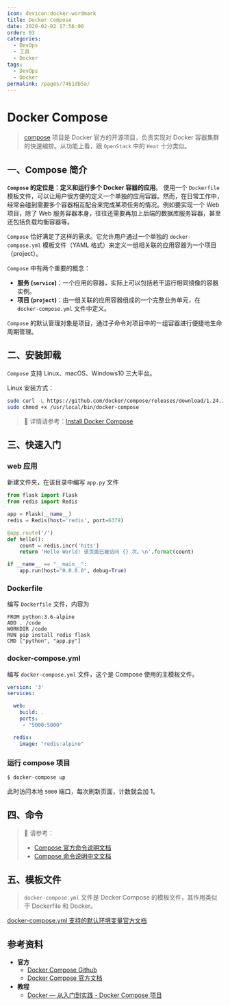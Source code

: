 ```yaml
---
icon: devicon:docker-wordmark
title: Docker Compose
date: 2020-02-02 17:56:00
order: 03
categories:
  - DevOps
  - 工具
  - Docker
tags:
  - DevOps
  - Docker
permalink: /pages/7461db5a/
---
```


# Docker Compose

>  [compose](https://github.com/docker/compose) 项目是 Docker 官方的开源项目，负责实现对 Docker 容器集群的快速编排。从功能上看，跟 `OpenStack` 中的 `Heat` 十分类似。 

## 一、Compose 简介

**`Compose` 的定位是：定义和运行多个 Docker 容器的应用**。 使用一个 `Dockerfile` 模板文件，可以让用户很方便的定义一个单独的应用容器。然而，在日常工作中，经常会碰到需要多个容器相互配合来完成某项任务的情况。例如要实现一个 Web 项目，除了 Web 服务容器本身，往往还需要再加上后端的数据库服务容器，甚至还包括负载均衡容器等。 

`Compose` 恰好满足了这样的需求。它允许用户通过一个单独的 `docker-compose.yml` 模板文件（YAML 格式）来定义一组相关联的应用容器为一个项目（project）。 

`Compose` 中有两个重要的概念：

- **服务 (`service`)**：一个应用的容器，实际上可以包括若干运行相同镜像的容器实例。
- **项目 (`project`)**：由一组关联的应用容器组成的一个完整业务单元，在 `docker-compose.yml` 文件中定义。

 `Compose` 的默认管理对象是项目，通过子命令对项目中的一组容器进行便捷地生命周期管理。 

## 二、安装卸载

`Compose` 支持 Linux、macOS、Windows10 三大平台。 

Linux 安装方式：

```bash
sudo curl -L https://github.com/docker/compose/releases/download/1.24.1/docker-compose-`uname -s`-`uname -m` > /usr/local/bin/docker-compose
sudo chmod +x /usr/local/bin/docker-compose
```

> :bell: 详情请参考：[Install Docker Compose](https://docs.docker.com/compose/install/)

## 三、快速入门

### web 应用

新建文件夹，在该目录中编写 `app.py` 文件

```python
from flask import Flask
from redis import Redis

app = Flask(__name__)
redis = Redis(host='redis', port=6379)

@app.route('/')
def hello():
    count = redis.incr('hits')
    return 'Hello World! 该页面已被访问 {} 次。\n'.format(count)

if __name__ == "__main__":
    app.run(host="0.0.0.0", debug=True)
```

### Dockerfile

编写 `Dockerfile` 文件，内容为

```docker
FROM python:3.6-alpine
ADD . /code
WORKDIR /code
RUN pip install redis flask
CMD ["python", "app.py"]
```

### docker-compose.yml

编写 `docker-compose.yml` 文件，这个是 Compose 使用的主模板文件。

```yaml
version: '3'
services:

  web:
    build: .
    ports:
     - "5000:5000"

  redis:
    image: "redis:alpine"
```

### 运行 compose 项目

```bash
$ docker-compose up
```

此时访问本地 `5000` 端口，每次刷新页面，计数就会加 1。

## 四、命令

> :bell: 请参考：
>
> - [Compose 官方命令说明文档](https://docs.docker.com/compose/reference/)
> - [Compose 命令说明中文文档](https://yeasy.gitbooks.io/docker_practice/content/compose/commands.html)

## 五、模板文件

> `docker-compose.yml` 文件是 Docker Compose 的模板文件，其作用类似于 Dockerfile 和 Docker。

[docker-compose.yml 支持的默认环境变量官方文档](https://docs.docker.com/compose/env-file/)

## 参考资料

- **官方**
  - [Docker Compose Github](https://github.com/docker/compose)
  - [Docker Compose 官方文档](https://docs.docker.com/compose/)
- **教程**
  - [Docker — 从入门到实践 - Docker Compose 项目]( https://yeasy.gitbooks.io/docker_practice/content/compose/ )